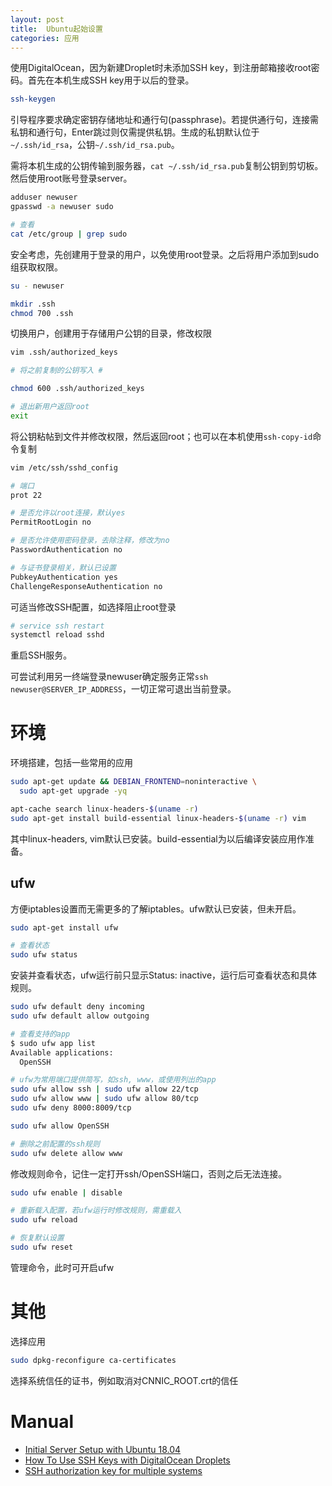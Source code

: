 ```yaml
---
layout: post
title:  Ubuntu起始设置
categories: 应用
---
```


使用DigitalOcean，因为新建Droplet时未添加SSH key，到注册邮箱接收root密码。首先在本机生成SSH key用于以后的登录。

~~~bash
ssh-keygen
~~~
引导程序要求确定密钥存储地址和通行句(passphrase)。若提供通行句，连接需私钥和通行句，Enter跳过则仅需提供私钥。生成的私钥默认位于`~/.ssh/id_rsa`，公钥`~/.ssh/id_rsa.pub`。

需将本机生成的公钥传输到服务器，`cat ~/.ssh/id_rsa.pub`复制公钥到剪切板。然后使用root账号登录server。

~~~bash
adduser newuser
gpasswd -a newuser sudo

# 查看
cat /etc/group | grep sudo
~~~
安全考虑，先创建用于登录的用户，以免使用root登录。之后将用户添加到sudo组获取权限。

~~~bash
su - newuser

mkdir .ssh
chmod 700 .ssh
~~~
切换用户，创建用于存储用户公钥的目录，修改权限

~~~bash
vim .ssh/authorized_keys

# 将之前复制的公钥写入 #

chmod 600 .ssh/authorized_keys

# 退出新用户返回root
exit
~~~
将公钥粘帖到文件并修改权限，然后返回root；也可以在本机使用`ssh-copy-id`命令复制

~~~bash
vim /etc/ssh/sshd_config

# 端口
prot 22

# 是否允许以root连接，默认yes
PermitRootLogin no

# 是否允许使用密码登录，去除注释，修改为no
PasswordAuthentication no

# 与证书登录相关，默认已设置
PubkeyAuthentication yes
ChallengeResponseAuthentication no
~~~
可适当修改SSH配置，如选择阻止root登录

~~~bash
# service ssh restart
systemctl reload sshd
~~~
重启SSH服务。

可尝试利用另一终端登录newuser确定服务正常`ssh newuser@SERVER_IP_ADDRESS`，一切正常可退出当前登录。

# 环境
环境搭建，包括一些常用的应用

~~~bash
sudo apt-get update && DEBIAN_FRONTEND=noninteractive \
  sudo apt-get upgrade -yq

apt-cache search linux-headers-$(uname -r)
sudo apt-get install build-essential linux-headers-$(uname -r) vim
~~~
其中linux-headers, vim默认已安装。build-essential为以后编译安装应用作准备。

## ufw
方便iptables设置而无需更多的了解iptables。ufw默认已安装，但未开启。

~~~bash
sudo apt-get install ufw

# 查看状态
sudo ufw status
~~~
安装并查看状态，ufw运行前只显示Status: inactive，运行后可查看状态和具体规则。

~~~bash
sudo ufw default deny incoming
sudo ufw default allow outgoing

# 查看支持的app
$ sudo ufw app list
Available applications:
  OpenSSH

# ufw为常用端口提供简写，如ssh, www，或使用列出的app
sudo ufw allow ssh | sudo ufw allow 22/tcp
sudo ufw allow www | sudo ufw allow 80/tcp
sudo ufw deny 8000:8009/tcp

sudo ufw allow OpenSSH

# 删除之前配置的ssh规则
sudo ufw delete allow www
~~~
修改规则命令，记住一定打开ssh/OpenSSH端口，否则之后无法连接。

~~~bash
sudo ufw enable | disable

# 重新载入配置，若ufw运行时修改规则，需重载入
sudo ufw reload

# 恢复默认设置
sudo ufw reset
~~~
管理命令，此时可开启ufw

# 其他
选择应用

~~~bash
sudo dpkg-reconfigure ca-certificates
~~~
选择系统信任的证书，例如取消对CNNIC_ROOT.crt的信任


# Manual
+ [Initial Server Setup with Ubuntu 18.04](https://www.digitalocean.com/community/tutorials/initial-server-setup-with-ubuntu-18-04 "Initial Server Setup with Ubuntu 18.04")
+ [How To Use SSH Keys with DigitalOcean Droplets](https://www.digitalocean.com/community/tutorials/how-to-use-ssh-keys-with-digitalocean-droplets "How To Use SSH Keys with DigitalOcean Droplets")
+ [SSH authorization key for multiple systems](https://superuser.com/questions/400190/ssh-authorization-key-for-multiple-systems "SSH authorization key for multiple systems")
